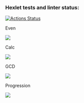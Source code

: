 ### Hexlet tests and linter status:
[![Actions Status](https://github.com/YobiDoYobi/java-project-61/actions/workflows/hexlet-check.yml/badge.svg)](https://github.com/YobiDoYobi/java-project-61/actions)

Even

<a href="https://asciinema.org/a/dd9TrspU6NmPmN22YUEF4j4vw" target="_blank"><img src="https://asciinema.org/a/dd9TrspU6NmPmN22YUEF4j4vw.svg" /></a>

Calc

<a href="https://asciinema.org/a/sdv08n9Fh37EWKuneeYPb2mkb" target="_blank"><img src="https://asciinema.org/a/sdv08n9Fh37EWKuneeYPb2mkb.svg" /></a>

GCD

<a href="https://asciinema.org/a/aCF3mzUWZi7jUCEKnCOeFzUe5" target="_blank"><img src="https://asciinema.org/a/aCF3mzUWZi7jUCEKnCOeFzUe5.svg" /></a>

Progression

<a href="https://asciinema.org/a/vAmWCjUeEvq5eQPCNB6IbZe9V" target="_blank"><img src="https://asciinema.org/a/vAmWCjUeEvq5eQPCNB6IbZe9V.svg" /></a>